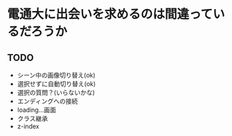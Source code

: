 # 電通大に出会いを求めるのは間違っているだろうか

## TODO
* シーン中の画像切り替え(ok)
* 選択せずに自動切り替え(ok)
* 選択の質問？(いらないかな)
* エンディングへの接続
* loading...画面
* クラス継承
* z-index
